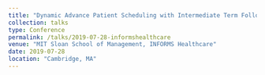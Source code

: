 ```yaml
---
title: "Dynamic Advance Patient Scheduling with Intermediate Term Follow-up Appointments"
collection: talks
type: Conference
permalink: /talks/2019-07-28-informshealthcare
venue: "MIT Sloan School of Management, INFORMS Healthcare"
date: 2019-07-28
location: "Cambridge, MA"
---
```

